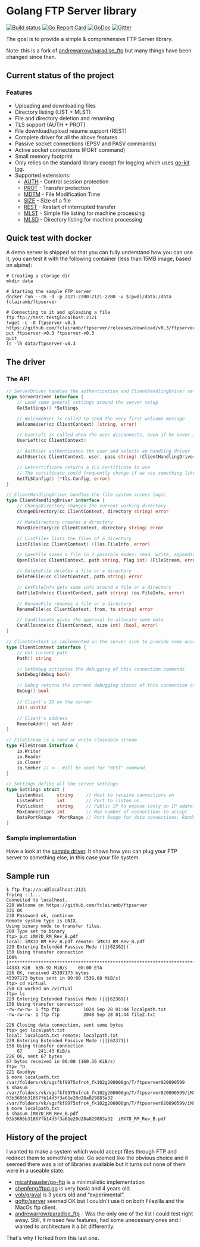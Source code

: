 # Golang FTP Server library

[![Build status](https://travis-ci.org/fclairamb/ftpserver.svg?branch=master)](https://travis-ci.org/fclairamb/ftpserver)
[![Go Report Card](https://goreportcard.com/badge/fclairamb/ftpserver)](https://goreportcard.com/report/fclairamb/ftpserver)
[![GoDoc](https://godoc.org/github.com/fclairamb/ftpserver?status.svg)](https://godoc.org/github.com/fclairamb/ftpserver/server)
[![Gitter](https://badges.gitter.im/ftpserver.svg)](https://gitter.im/ftpserver/Lobby)

The goal is to provide a simple & comprehensive FTP Server library.

Note: this is a fork of [andrewarrow/paradise_ftp](https://github.com/andrewarrow/paradise_ftp) but many things have been changed since then.

## Current status of the project

### Features

 * Uploading and downloading files
 * Directory listing (LIST + MLST)
 * File and directory deletion and renaming
 * TLS support (AUTH + PROT)
 * File download/upload resume support (REST)
 * Complete driver for all the above features
 * Passive socket connections (EPSV and PASV commands)
 * Active socket connections (PORT command)
 * Small memory footprint
 * Only relies on the standard library except for logging which uses [go-kit log](https://github.com/go-kit/kit/tree/master/log).
 * Supported extensions:
   * [AUTH](https://tools.ietf.org/html/rfc2228#page-6) - Control session protection
   * [PROT](https://tools.ietf.org/html/rfc2228#page-8) - Transfer protection
   * [MDTM](https://tools.ietf.org/html/rfc3659#page-8) - File Modification Time
   * [SIZE](https://tools.ietf.org/html/rfc3659#page-11) - Size of a file
   * [REST](https://tools.ietf.org/html/rfc3659#page-13) - Restart of interrupted transfer
   * [MLST](https://tools.ietf.org/html/rfc3659#page-23) - Simple file listing for machine processing
   * [MLSD](https://tools.ietf.org/html/rfc3659#page-23) - Directory listing for machine processing

## Quick test with docker

A demo server is shipped so that you can fully understand how you can use it, you can test it with the following
container (less than 15MB image, based on alpine):

```
# Creating a storage dir
mkdir data

# Starting the sample FTP server
docker run --rm -d -p 2121-2200:2121-2200 -v $(pwd)/data:/data fclairamb/ftpserver

# Connecting to it and uploading a file
ftp ftp://test:test@localhost:2121
!wget -c -O ftpserver-v0.3 https://github.com/fclairamb/ftpserver/releases/download/v0.3/ftpserver
put ftpserver-v0.3 ftpserver-v0.3
quit
ls -lh data/ftpserver-v0.3
```

## The driver

### The API
```go
// ServerDriver handles the authentication and ClientHandlingDriver selection
type ServerDriver interface {
	// Load some general settings around the server setup
	GetSettings() *Settings

	// WelcomeUser is called to send the very first welcome message
	WelcomeUser(cc ClientContext) (string, error)

	// UserLeft is called when the user disconnects, even if he never authenticated
	UserLeft(cc ClientContext)

	// AuthUser authenticates the user and selects an handling driver
	AuthUser(cc ClientContext, user, pass string) (ClientHandlingDriver, error)

	// GetCertificate returns a TLS Certificate to use
	// The certificate could frequently change if we use something like "let's encrypt"
	GetTLSConfig() (*tls.Config, error)
}

// ClientHandlingDriver handles the file system access logic
type ClientHandlingDriver interface {
	// ChangeDirectory changes the current working directory
	ChangeDirectory(cc ClientContext, directory string) error

	// MakeDirectory creates a directory
	MakeDirectory(cc ClientContext, directory string) error

	// ListFiles lists the files of a directory
	ListFiles(cc ClientContext) ([]os.FileInfo, error)

	// OpenFile opens a file in 3 possible modes: read, write, appending write (use appropriate flags)
	OpenFile(cc ClientContext, path string, flag int) (FileStream, error)

	// DeleteFile deletes a file or a directory
	DeleteFile(cc ClientContext, path string) error

	// GetFileInfo gets some info around a file or a directory
	GetFileInfo(cc ClientContext, path string) (os.FileInfo, error)

	// RenameFile renames a file or a directory
	RenameFile(cc ClientContext, from, to string) error

	// CanAllocate gives the approval to allocate some data
	CanAllocate(cc ClientContext, size int) (bool, error)
}

// ClientContext is implemented on the server side to provide some access to few data around the client
type ClientContext interface {
	// Get current path
	Path() string

	// SetDebug activates the debugging of this connection commands
	SetDebug(debug bool)

	// Debug returns the current debugging status of this connection commands
	Debug() bool
	
	// Client's ID on the server
	ID() uint32

	// Client's address
	RemoteAddr() net.Addr
}

// FileStream is a read or write closeable stream
type FileStream interface {
	io.Writer
	io.Reader
	io.Closer
	io.Seeker // <-- Will be used for "REST" command
}

// Settings define all the server settings
type Settings struct {
	ListenHost     string     // Host to receive connections on
	ListenPort     int        // Port to listen on
	PublicHost     string     // Public IP to expose (only an IP address is accepted at this stage)
	MaxConnections int        // Max number of connections to accept
	DataPortRange  *PortRange // Port Range for data connections. Random one will be used if not specified
}
```

### Sample implementation

Have a look at the [sample driver](https://github.com/fclairamb/ftpserver/tree/master/sample). It shows how you can plug your FTP server to something else, in this case your file system.

## Sample run
```
$ ftp ftp://a:a@localhost:2121
Trying ::1...
Connected to localhost.
220 Welcome on https://github.com/fclairamb/ftpserver
331 OK
230 Password ok, continue
Remote system type is UNIX.
Using binary mode to transfer files.
200 Type set to binary
ftp> put iMX7D_RM_Rev_B.pdf 
local: iMX7D_RM_Rev_B.pdf remote: iMX7D_RM_Rev_B.pdf
229 Entering Extended Passive Mode (|||62362|)
150 Using transfer connection
100% |******************************************************************************************************************************************************************| 44333 KiB  635.92 MiB/s    00:00 ETA
226 OK, received 45397173 bytes
45397173 bytes sent in 00:00 (538.68 MiB/s)
ftp> cd virtual
250 CD worked on /virtual
ftp> ls
229 Entering Extended Passive Mode (|||62369|)
150 Using transfer connection
-rw-rw-rw- 1 ftp ftp         1024 Sep 28 01:44 localpath.txt
-rw-rw-rw- 1 ftp ftp         2048 Sep 28 01:44 file2.txt

226 Closing data connection, sent some bytes
ftp> get localpath.txt
local: localpath.txt remote: localpath.txt
229 Entering Extended Passive Mode (|||62371|)
150 Using transfer connection
    67      241.43 KiB/s 
226 OK, sent 67 bytes
67 bytes received in 00:00 (160.36 KiB/s)
ftp> ^D
221 Goodbye
$ more localpath.txt 
/var/folders/vk/vgsfkf9975xfrc4_fk102g200000gn/T/ftpserver020090599
$ shasum /var/folders/vk/vgsfkf9975xfrc4_fk102g200000gn/T/ftpserver020090599/iMX7D_RM_Rev_B.pdf 
03b3686b31867fb14d3f3a61e20d28a029883a32  /var/folders/vk/vgsfkf9975xfrc4_fk102g200000gn/T/ftpserver020090599/iMX7D_RM_Rev_B.pdf
$ more localpath.txt 
$ shasum iMX7D_RM_Rev_B.pdf 
03b3686b31867fb14d3f3a61e20d28a029883a32  iMX7D_RM_Rev_B.pdf
```

## History of the project

I wanted to make a system which would accept files through FTP and redirect them to something else. Go seemed like the obvious choice and it seemed there was a lot of libraries available but it turns out none of them were in a useable state.

* [micahhausler/go-ftp](https://github.com/micahhausler/go-ftp) is a  minimalistic implementation 
* [shenfeng/ftpd.go](https://github.com/shenfeng/ftpd.go) is very basic and 4 years old.
* [yob/graval](https://github.com/yob/graval) is 3 years old and “experimental”.
* [goftp/server](https://github.com/goftp/server) seemed OK but I couldn't use it on both Filezilla and the MacOs ftp client.
* [andrewarrow/paradise_ftp](https://github.com/andrewarrow/paradise_ftp) - Was the only one of the list I could test right away. Still, it missed few features, had some unecessary ones and I wanted to architecture it a bit differently.

That's why I forked from this last one.
